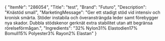 {
  "ItemNr": "286054",
  "Title": "test",
  "Brand": "Futuro",
  "Description": "Knästöd small",
  "MarketingMessage": "Ger ett stadigt stöd vid intensiv och kronisk smärta. Stöder instabila och överansträngda leder samt förebygger nya skador. Dubbla stödskenor gerknät extra stabilitet utan att begränsa rörelseförmågan.",
  "Ingredients": "32% Nylon31% Elastodien17% Bomull15% Polyester3% Rayon2% Elastan"
}